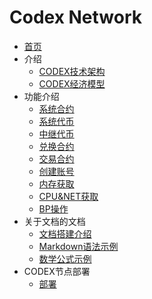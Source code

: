 # Codex Network

- [首页](README.md)
- 介绍
  - [CODEX技术架构](zh-cn/codex-tech-doc.md)
  - [CODEX经济模型](zh-cn/codex-modelv1.md)
- 功能介绍
  - [系统合约](zh-cn/contract/System/System.md)
  - [系统代币](zh-cn/contract/token/force.token.md)
  - [中继代币](zh-cn/contract/token/relay.token.md)
  - [兑换合约](zh-cn/contract/transaction/bridge.md)
  - [交易合约](zh-cn/contract/transaction/match.md)
  - [创建账号](zh-cn/contract/System/newaccount.md)
  - [内存获取](zh-cn/contract/System/ram.md)
  - [CPU&NET获取](zh-cn/contract/System/cpu&net.md)
  - [BP操作](zh-cn/contract/System/producer.md)
- 关于文档的文档
  - [文档搭建介绍](example/doc_introduction.md)
  - [Markdown语法示例](example/example.md)
  - [数学公式示例](example/example_maths.md)
- CODEX节点部署
  - [部署](zh-cn/deploy/node.md)
